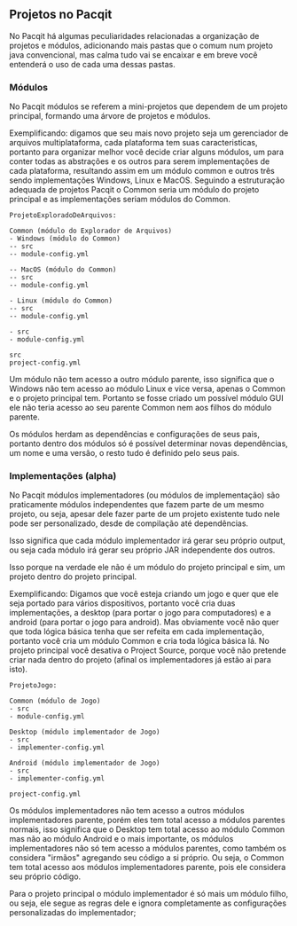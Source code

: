 ## Projetos no Pacqit
No Pacqit há algumas peculiaridades relacionadas a organização de projetos e módulos,
adicionando mais pastas que o comum num projeto java convencional, mas calma tudo vai 
se encaixar e em breve você entenderá o uso de cada uma dessas pastas.

### Módulos
No Pacqit módulos se referem a mini-projetos que dependem de um projeto principal, formando
uma árvore de projetos e módulos.

Exemplificando: digamos que seu mais novo projeto seja um gerenciador de arquivos multiplataforma,
cada plataforma tem suas caracteristicas, portanto para organizar melhor você decide criar alguns
módulos, um para conter todas as abstrações e os outros para serem implementações de cada
plataforma, resultando assim em um módulo common e outros três sendo implementações Windows, Linux e MacOS.
Seguindo a estruturação adequada de projetos Pacqit o Common seria um módulo do projeto principal 
e as implementações seriam módulos do Common.
```
ProjetoExploradoDeArquivos:

Common (módulo do Explorador de Arquivos)
- Windows (módulo do Common)
-- src
-- module-config.yml

-- MacOS (módulo do Common)
-- src
-- module-config.yml

- Linux (módulo do Common)
-- src
-- module-config.yml

- src
- module-config.yml

src
project-config.yml
```

Um módulo não tem acesso a outro módulo parente, isso significa que o Windows não tem acesso 
ao módulo Linux e vice versa, apenas o Common e o projeto principal tem. Portanto se fosse criado 
um possível módulo GUI ele não teria acesso ao seu parente Common nem aos filhos do módulo parente.

Os módulos herdam as dependências e configurações de seus pais, portanto dentro dos módulos só é 
possível determinar novas dependências, um nome e uma versão, o resto tudo é definido pelo seus pais.

### Implementações (alpha)
No Pacqit módulos implementadores (ou módulos de implementação) são praticamente módulos independentes
que fazem parte de um mesmo projeto, ou seja, apesar dele fazer parte de um projeto existente tudo nele pode ser personalizado,
desde de compilação até dependências.

Isso significa que cada módulo implementador irá gerar seu próprio output, ou seja cada módulo irá gerar seu próprio JAR
independente dos outros.

Isso porque na verdade ele não é um módulo do projeto principal e sim, um projeto dentro do projeto principal.

Exemplificando:
Digamos que você esteja criando um jogo e quer que ele seja portado para vários dispositivos, portanto
você cria duas implementações, a desktop (para portar o jogo para computadores) e a android (para portar o jogo para android).
Mas obviamente você não quer que toda lógica básica tenha que ser refeita em cada implementação,
portanto você cria um módulo Common e cria toda lógica básica lá. No projeto principal você desativa 
o Project Source, porque você não pretende criar nada dentro do projeto (afinal os implementadores já estão ai para isto).

```
ProjetoJogo:

Common (módulo de Jogo)
- src
- module-config.yml

Desktop (módulo implementador de Jogo)
- src
- implementer-config.yml

Android (módulo implementador de Jogo)
- src
- implementer-config.yml

project-config.yml
```

Os módulos implementadores não tem acesso a outros módulos implementadores parente, porém
eles tem total acesso a módulos parentes normais, isso significa que o Desktop tem total acesso
ao módulo Common mas não ao módulo Android e o mais importante, os módulos implementadores não só
tem acesso a módulos parentes, como também os considera "irmãos" agregando seu código a si próprio.
Ou seja, o Common tem total acesso aos módulos implementadores parente, pois ele considera seu próprio código.

Para o projeto principal o módulo implementador é só mais um módulo filho, ou seja, ele segue as regras
dele e ignora completamente as configurações personalizadas do implementador;